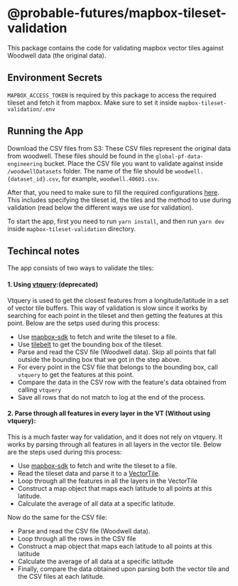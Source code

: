 # @probable-futures/mapbox-tileset-validation

This package contains the code for validating mapbox vector tiles against Woodwell data (the original data).

## Environment Secrets

`MAPBOX_ACCESS_TOKEN` is required by this package to access the required tileset and fetch it from mapbox. Make sure to set it inside `mapbox-tileset-validation/.env`

## Running the App

Download the CSV files from S3: These CSV files represent the original data from woodwell. These files should be found in the `global-pf-data-engineering` bucket. Place the CSV file you want to validate against inside `/woodwellDatasets` folder. The name of the file should be `woodwell.{dataset_id}.csv`, for example, `woodwell.40601.csv`.

After that, you need to make sure to fill the required configurations [here](tests/utils/configs.ts). This includes specifying the tileset id, the tiles and the method to use during validation (read below the different ways we use for validation).

To start the app, first you need to run `yarn install`, and then run `yarn dev` inside `mapbox-tileset-validation` directory.

## Techincal notes

The app consists of two ways to validate the tiles:

#### 1. Using [vtquery](https://github.com/mapbox/vtquery):(deprecated)

Vtquery is used to get the closest features from a longitude/latitude in a set of vector tile buffers. This way of validation is slow since it works by searching for each point in the tileset and then getting the features at this point. Below are the setps used during this process:

- Use [mapbox-sdk](https://github.com/mapbox/mapbox-sdk-js) to fetch and write the tileset to a file.
- Use [tilebelt](https://github.com/mapbox/tilebelt) to get the bounding box of the tileset.
- Parse and read the CSV file (Woodwell data). Skip all points that fall outside the bounding box that we got in the step above.
- For every point in the CSV file that belongs to the bounding box, call `vtquery` to get the features at this point.
- Compare the data in the CSV row with the feature's data obtained from calling `vtquery`
- Save all rows that do not match to log at the end of the process.

#### 2. Parse through all features in every layer in the VT (Without using vtquery):

This is a much faster way for validation, and it does not rely on vtquery. It works by parsing through all features in all layers in the vector tile. Below are the steps used during this process:

- Use [mapbox-sdk](https://github.com/mapbox/mapbox-sdk-js) to fetch and write the tileset to a file.
- Read the tileset data and parse it to a [VectorTile](https://github.com/mapbox/vector-tile-js).
- Loop through all the features in all the layers in the VectorTile
- Construct a map object that maps each latitude to all points at this latitude.
- Calculate the average of all data at a specific latitude.

Now do the same for the CSV file:

- Parse and read the CSV file (Woodwell data).
- Loop through all the rows in the CSV file
- Construct a map object that maps each latitude to all points at this latitude
- Calculate the average of all data at a specific latitude
- Finally, compare the data obtained upon parsing both the vector tile and the CSV files at each latitude.
